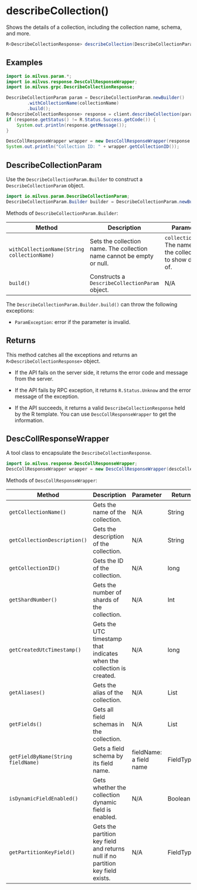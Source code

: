 # describeCollection()

Shows the details of a collection, including the collection name, schema, and more.

```Java
R<DescribeCollectionResponse> describeCollection(DescribeCollectionParam requestParam);
```

## Examples

```Java
import io.milvus.param.*;
import io.milvus.response.DescCollResponseWrapper;
import io.milvus.grpc.DescribeCollectionResponse;

DescribeCollectionParam param = DescribeCollectionParam.newBuilder()
        .withCollectionName(collectionName)
        .build();
R<DescribeCollectionResponse> response = client.describeCollection(param);
if (response.getStatus() != R.Status.Success.getCode()) {
    System.out.println(response.getMessage());
}

DescCollResponseWrapper wrapper = new DescCollResponseWrapper(response.getData());
System.out.println("Collection ID: " + wrapper.getCollectionID());
```

## DescribeCollectionParam

Use the `DescribeCollectionParam.Builder` to construct a `DescribeCollectionParam` object.

```Java
import io.milvus.param.DescribeCollectionParam;
DescribeCollectionParam.Builder builder = DescribeCollectionParam.newBuilder();
```

Methods of `DescribeCollectionParam.Builder`:

| Method                                      | Description                                                  | Parameter                                                   |
| ------------------------------------------- | ------------------------------------------------------------ | ------------------------------------------------------------ |
| `withCollectionName(String collectionName)` | Sets the collection name. The collection name cannot be empty or null. | `collectionName`: The name of the collection to show details of. |
| `build()`                                   | Constructs a `DescribeCollectionParam` object.                | N/A                                                          |

The `DescribeCollectionParam.Builder.build()` can throw the following exceptions:

- `ParamException`: error if the parameter is invalid.

## Returns

This method catches all the exceptions and returns an `R<DescribeCollectionResponse>` object.

- If the API fails on the server side, it returns the error code and message from the server.

- If the API fails by RPC exception, it returns `R.Status.Unknow` and the error message of the exception.

- If the API succeeds, it returns a valid `DescribeCollectionResponse` held by the R template. You can use `DescCollResponseWrapper` to get the information.

## DescCollResponseWrapper

A tool class to encapsulate the `DescribeCollectionResponse`. 

```Java
import io.milvus.response.DescCollResponseWrapper;
DescCollResponseWrapper wrapper = new DescCollResponseWrapper(descCollectionResponse);
```

Methods of `DescCollResponseWrapper`:

| Method                         | Description                                              | Parameter          | Return     |
| ---------------------------------- | ------------------------------------------------------------ | ----------------------- | --------------- |
| `getCollectionName()`              | Gets the name of the collection.                             | N/A                     | String          |
| `getCollectionDescription()`       | Gets the description of the collection.                      | N/A                     | String          |
| `getCollectionID()`                | Gets the ID of the collection.                               | N/A                     | long            |
| `getShardNumber()`                 | Gets the number of shards of the collection.                 | N/A                     | Int             |
| `getCreatedUtcTimestamp()`         | Gets the UTC timestamp that indicates when the collection is created. | N/A                     | long            |
| `getAliases()`                     | Gets the alias of the collection.                            | N/A                     | List<String>    |
| `getFields()`                      | Gets all field schemas in the collection.                    | N/A                     | List<FieldType> |
| `getFieldByName(String fieldName)` | Gets a field schema by its field name.                       | fieldName: a field name | FieldType       |
| `isDynamicFieldEnabled()` | Gets whether the collection dynamic field is enabled.                       | N/A | Boolean       |
| `getPartitionKeyField()` | Gets the partition key field and returns null if no partition key field exists.                       | N/A | FieldType       |
